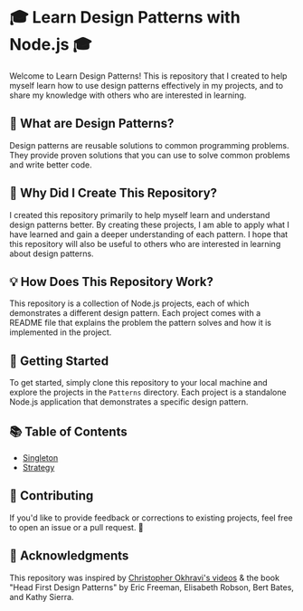 # 🎓 Learn Design Patterns with Node.js 🎓

Welcome to Learn Design Patterns! This is repository that I created to help myself learn how to use design patterns effectively in my projects, and to share my knowledge with others who are interested in learning.

## 🤨 What are Design Patterns?

Design patterns are reusable solutions to common programming problems. They provide proven solutions that you can use to solve common problems and write better code.

## 🤔 Why Did I Create This Repository?

I created this repository primarily to help myself learn and understand design patterns better. By creating these projects, I am able to apply what I have learned and gain a deeper understanding of each pattern. I hope that this repository will also be useful to others who are interested in learning about design patterns.

## 💡 How Does This Repository Work?

This repository is a collection of Node.js projects, each of which demonstrates a different design pattern. Each project comes with a README file that explains the problem the pattern solves and how it is implemented in the project.

## 🚀 Getting Started

To get started, simply clone this repository to your local machine and explore the projects in the `Patterns` directory. Each project is a standalone Node.js application that demonstrates a specific design pattern.

## 📚 Table of Contents

- [Singleton](patterns/singleton/)
- [Strategy](patterns/strategy/)

## 🤝 Contributing

If you'd like to provide feedback or corrections to existing projects, feel free to open an issue or a pull request. 🤗

## 🙏 Acknowledgments

This repository was inspired by [Christopher Okhravi's videos](https://www.youtube.com/@ChristopherOkhravi) & the book "Head First Design Patterns" by Eric Freeman, Elisabeth Robson, Bert Bates, and Kathy Sierra.
